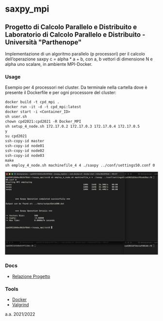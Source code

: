 # saxpy_mpi

## Progetto di Calcolo Parallelo e Distribuito e Laboratorio di Calcolo Parallelo e Distribuito - Università "Parthenope"

Implementazione di un algoritmo parallelo (p processori) per il calcolo dell’operazione saxpy c = alpha * a + b, 
con a, b vettori di dimensione N e alpha uno scalare, in ambiente MPI-Docker.


### Usage
Esempio per 4 processori nel cluster. Da terminale nella cartella dove è presente il Dockerfile e per ogni processore del cluster:

```
docker build -t cpd_mpi .
docker run -it -d -t cpd_mpi:latest
docker start -i <Container_ID>
sh user.sh
chown cpd2021:cpd2021 -R Docker_MPI
sh setup_4_node.sh 172.17.0.2 172.17.0.3 172.17.0.4 172.17.0.5
y
su cpd2021
ssh-copy-id master
ssh-copy-id node01
ssh-copy-id node02
ssh-copy-id node03
make
sh employ_4_node.sh machinefile_4 4 ./saxpy ../conf/settings50.conf 0
```

![screen](https://github.com/dennewbie/saxpy_mpi/blob/main/img/screen.png)



### Docs
- [Relazione Progetto](https://github.com/dennewbie/saxpy_mpi/blob/main/doc/relazione_saxpy_mpi.pdf)



### Tools
- [Docker](docker.com)
- [Valgrind](valgrind.org)



a.a. 2021/2022
